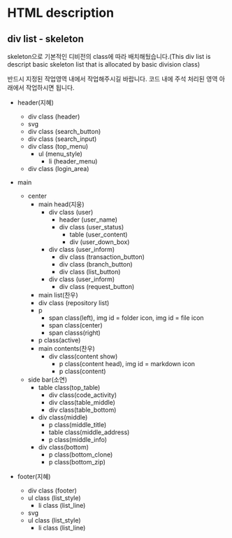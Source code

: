 # HTML description
## div list - skeleton
<p> skeleton으로 기본적인 디비전의 class에 따라 배치해뒀습니다.(This div list is descript basic skeleton list that is allocated by basic division class)</p>
<p> 반드시 지정된 작업영역 내에서 작업해주시길 바랍니다. 코드 내에 주석 처리된 영역 아래에서 작업하시면 됩니다.</p>

- header(지혜)
  - div class (header)
   - svg
   - div class (search_button)
   - div class (search_input)
   - div class (top_menu)
     - ul (menu_style)
       - li (header_menu)
   - div class (login_area)

- main
  - center
    - main head(지웅)
      - div class (user)
        - header (user_name)
        - div class (user_status)
          - table (user_content)
          - div (user_down_box)
      - div class (user_inform)
        - div class (transaction_button)
        - div class (branch_button)
        - div class (list_button)
      - div class (user_inform)
        - div class (request_button)
    - main list(찬우)
     - div class (repository list)
      - p
        - span class(left), img id = folder icon, img id = file icon
        - span class(center)
        - span classs(right)
      - p class(active)
    - main contents(찬우)
      - div class(content show)
        - p class(content head), img id = markdown icon
        - p class(content)
  - side bar(소연)
    - table class(top_table)
      - div class(code_activity)
      - div class(table_middle)
      - div class(table_bottom)
    - div class(middle)
      - p class(middle_title)
      - table class(middle_address)
      - p class(middle_info)
    - div class(bottom)
      - p class(bottom_clone)
      - p class(bottom_zip)

- footer(지혜)
  - div class (footer)
   - ul class (list_style)
     - li class (list_line)
   - svg
   - ul class (list_style)
     - li class (list_line)
